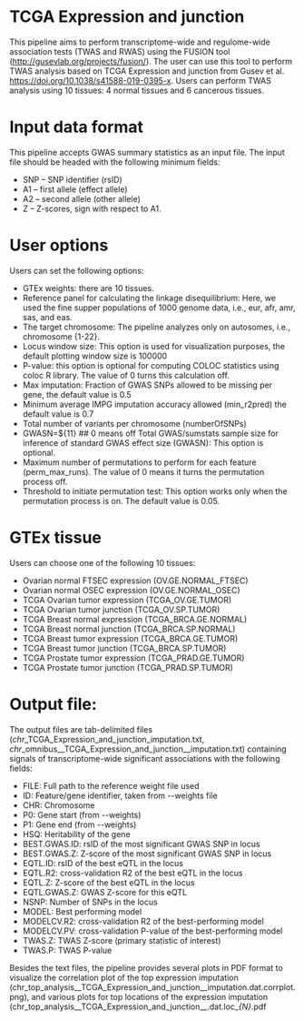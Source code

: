 # TCGA Expression and junction 

This pipeline aims to perform transcriptome-wide and regulome-wide association tests (TWAS and RWAS) using the FUSION  tool (http://gusevlab.org/projects/fusion/). The user can use this tool to perform TWAS analysis based on TCGA Expression and junction from  Gusev et al. https://doi.org/10.1038/s41588-019-0395-x. Users can perform TWAS analysis using  10 tissues: 4 normal tissues and 6 cancerous tissues. 

# Input data format
This pipeline accepts  GWAS summary statistics as an input file. The input file should be headed with the following minimum fields:  
- SNP – SNP identifier (rsID)
- A1 – first allele (effect allele)
- A2 – second allele (other allele)
- Z – Z-scores, sign with respect to A1.

# User options
Users can set the following options:
- GTEx weights: there are 10 tissues. 
- Reference panel for calculating the linkage disequilibrium: Here, we used the fine supper populations of 1000 genome data, i.e.,  eur, afr, amr, sas, and  eas. 
- The target chromosome: The pipeline analyzes only on autosomes, i.e., chromosome {1-22}.
- Locus window size: This option is used for visualization purposes,  the default plotting window size is  100000
- P-value: this option is optional for computing  COLOC statistics using coloc R library. The value of 0 turns this calculation off. 
- Max imputation: Fraction of GWAS SNPs allowed to be missing per gene, the default value is  0.5
- Minimum average IMPG imputation accuracy allowed (min_r2pred) the default value is	 0.7
- Total number of variants per chromosome (numberOfSNPs)
- GWASN=${11}  ## 0 means off
Total GWAS/sumstats sample size for inference of standard GWAS effect size (GWASN): This option is optional. 
- Maximum number of permutations to perform for each feature (perm_max_runs). The value of  0 means it turns the permutation process off.	
- Threshold to initiate permutation test: This option works only when the permutation process is on. The default value is 0.05.


# GTEx tissue
 Users can choose one of the following 10 tissues:
- Ovarian normal FTSEC expression (OV.GE.NORMAL_FTSEC)
- Ovarian normal OSEC expression	 (OV.GE.NORMAL_OSEC)
- TCGA Ovarian tumor expression	 (TCGA_OV.GE.TUMOR)
- TCGA Ovarian tumor junction	 (TCGA_OV.SP.TUMOR)
- TCGA Breast normal expression	(TCGA_BRCA.GE.NORMAL) 
- TCGA Breast normal junction	 (TCGA_BRCA.SP.NORMAL)
- TCGA Breast tumor expression	 (TCGA_BRCA.GE.TUMOR)
- TCGA Breast tumor junction	 (TCGA_BRCA.SP.TUMOR)
- TCGA Prostate tumor expression	 (TCGA_PRAD.GE.TUMOR)
- TCGA Prostate tumor junction	(TCGA_PRAD.SP.TUMOR) 


# Output file:
The output files are tab-delimited files (*chr*_TCGA_Expression_and_junction_imputation.txt, *chr*_omnibus__TCGA_Expression_and_junction__imputation.txt) containing  signals of transcriptome-wide significant associations  with the following fields:
- FILE: Full path to the reference weight file used
- ID: Feature/gene identifier, taken from --weights file
- CHR: Chromosome
- P0: Gene start (from --weights)
- P1: Gene end (from --weights)
- HSQ: Heritability of the gene
- BEST.GWAS.ID: rsID of the most significant GWAS SNP in locus
- BEST.GWAS.Z: Z-score of the most significant GWAS SNP in locus
- EQTL.ID: rsID of the best eQTL in the locus
- EQTL.R2: cross-validation R2 of the best eQTL in the locus
- EQTL.Z: Z-score of the best eQTL in the locus
- EQTL.GWAS.Z: GWAS Z-score for this eQTL
- NSNP: Number of SNPs in the locus
- MODEL: Best performing model 
- MODELCV.R2: cross-validation R2 of the best-performing model
- MODELCV.PV: cross-validation P-value of the best-performing model
- TWAS.Z: TWAS Z-score (primary statistic of interest)
- TWAS.P: TWAS P-value


Besides the text files, the pipeline provides several plots in PDF format to visualize the correlation plot of the top expression imputation (chr_top_analysis__TCGA_Expression_and_junction__imputation.dat.corrplot.png), and various plots for top locations of the expression imputation (chr_top_analysis__TCGA_Expression_and_junction__.dat.loc_*{N}*.pdf






